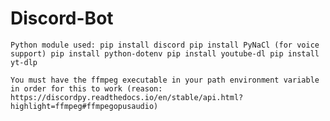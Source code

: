 # Discord-Bot

`Python module used:
pip install discord
pip install PyNaCl (for voice support)
pip install python-dotenv
pip install youtube-dl
pip install yt-dlp`

`You must have the ffmpeg executable in your path environment variable in order for this to work
(reason: https://discordpy.readthedocs.io/en/stable/api.html?highlight=ffmpeg#ffmpegopusaudio)`
